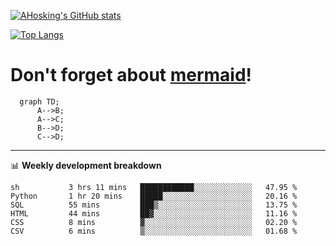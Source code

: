 [![AHosking's GitHub stats](https://github-readme-stats.vercel.app/api?username=ahosking&count_private=true&show_icons=true&theme=onedark&hide_rank=true&include_all_commits=true)](https://github.com/ahosking)

[![Top Langs](https://github-readme-stats.vercel.app/api/top-langs/?username=ahosking&layout=compact&theme=onedark)](https://github.com/ahosking)


# Don't forget about [mermaid](https://github.blog/2022-02-14-include-diagrams-markdown-files-mermaid/)!

```mermaid
  graph TD;
      A-->B;
      A-->C;
      B-->D;
      C-->D;
```
-------

📊 **Weekly development breakdown**

<!--START_SECTION:waka-->

```text
sh           3 hrs 11 mins   ████████████░░░░░░░░░░░░░   47.95 %
Python       1 hr 20 mins    █████░░░░░░░░░░░░░░░░░░░░   20.16 %
SQL          55 mins         ███▒░░░░░░░░░░░░░░░░░░░░░   13.75 %
HTML         44 mins         ██▓░░░░░░░░░░░░░░░░░░░░░░   11.16 %
CSS          8 mins          ▓░░░░░░░░░░░░░░░░░░░░░░░░   02.20 %
CSV          6 mins          ▒░░░░░░░░░░░░░░░░░░░░░░░░   01.68 %
```

<!--END_SECTION:waka-->

